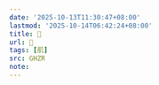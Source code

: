 ```yaml
---
date: '2025-10-13T11:30:47+08:00'
lastmod: '2025-10-14T06:42:24+08:00'
title: 󰧊
url: 󰧊
tags: [肌]
src: GHZR
note:
---
```

